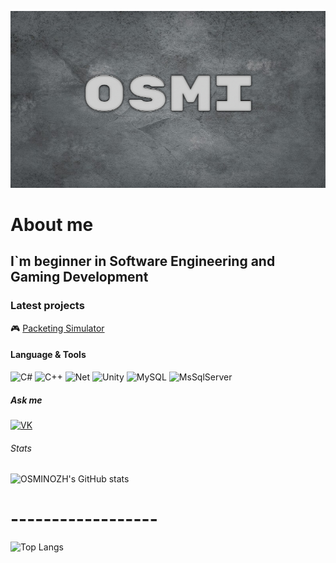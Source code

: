 ![Header](https://github.com/OSMINOZH/OSMINOZH/blob/main/Header.jpg)

# About me

## I`m beginner in Software Engineering and Gaming Development

### Latest projects
🎮 [Packeting Simulator](https://github.com/OSMINOZH/Simulator.git)

#### Language & Tools
![C#](https://img.shields.io/badge/C%23-239120?style=for-the-badge&logo=c-sharp&logoColor=white)
![C++](https://img.shields.io/badge/C%2B%2B-00599C?style=for-the-badge&logo=c%2B%2B&logoColor=white)
![Net](https://img.shields.io/badge/.NET-5C2D91?style=for-the-badge&logo=.net&logoColor=white)
![Unity](https://img.shields.io/badge/Unity-100000?style=for-the-badge&logo=unity&logoColor=white)
![MySQL](https://img.shields.io/badge/MySQL-005C84?style=for-the-badge&logo=mysql&logoColor=white)
![MsSqlServer](https://img.shields.io/badge/Microsoft%20SQL%20Server-CC2927?style=for-the-badge&logo=microsoft%20sql%20server&logoColor=white)

##### Ask me
[![VK](https://img.shields.io/badge/вконтакте-%232E87FB.svg?&style=for-the-badge&logo=vk&logoColor=white)](https://vk.com/osminozh)

###### Stats
![OSMINOZH's GitHub stats](https://github-readme-stats.vercel.app/api?username=OSMINOZH&theme=prussian&show_icons=true)
# ------------------
![Top Langs](https://github-readme-stats.vercel.app/api/top-langs/?username=OSMINOZH&layout=compact)

